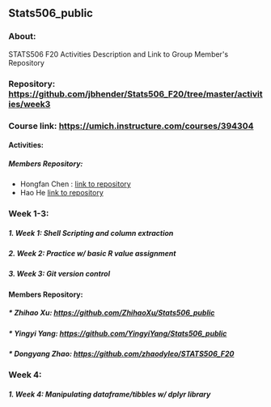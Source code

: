 ## Stats506_public
### About: 
STATS506 F20 Activities Description and Link to Group Member's Repository
###   Repository: https://github.com/jbhender/Stats506_F20/tree/master/activities/week3
###   Course link: https://umich.instructure.com/courses/394304

#### Activities:
##### Members Repository:
*   Hongfan Chen : [link to repository](https://github.com/HongfanChen/Stats506_public)
* Hao He  [link to repository](https://github.com/hhaohe513/Stats506_public)

### Week 1-3:
#####	1. Week 1: Shell Scripting and column extraction  
#####	2. Week 2: Practice w/ basic R value assignment
#####	3. Week 3: Git version control

#### Members Repository:
##### * Zhihao Xu: https://github.com/ZhihaoXu/Stats506_public
##### * Yingyi Yang: https://github.com/YingyiYang/Stats506_public
##### * Dongyang Zhao: https://github.com/zhaodyleo/STATS506_F20

### Week 4:
##### 1. Week 4: Manipulating dataframe/tibbles w/ dplyr library
